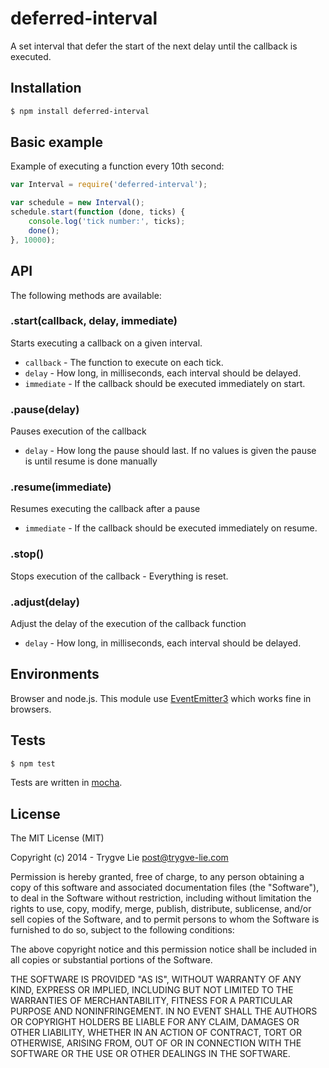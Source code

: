 # deferred-interval

A set interval that defer the start of the next delay until the callback is 
executed.



## Installation

```bash
$ npm install deferred-interval
```



## Basic example

Example of executing a function every 10th second:

```js
var Interval = require('deferred-interval');

var schedule = new Interval();
schedule.start(function (done, ticks) {
	console.log('tick number:', ticks);
	done();
}, 10000);
```



## API

The following methods are available:


### .start(callback, delay, immediate)

Starts executing a callback on a given interval.

  * `callback` - The function to execute on each tick.
  * `delay` - How long, in milliseconds, each interval should be delayed.
  * `immediate` - If the callback should be executed immediately on start.


### .pause(delay)

Pauses execution of the callback

  * `delay` - How long the pause should last. If no values is given the pause is 
  until resume is done manually


### .resume(immediate)

Resumes executing the callback after a pause

  * `immediate` - If the callback should be executed immediately on resume.


### .stop()

Stops execution of the callback - Everything is reset.


### .adjust(delay)

Adjust the delay of the execution of the callback function

  * `delay` - How long, in milliseconds, each interval should be delayed.



## Environments

Browser and node.js. This module use [EventEmitter3](https://github.com/primus/EventEmitter3) 
which works fine in browsers.



## Tests

```bash
$ npm test
```

Tests are written in [mocha](http://visionmedia.github.io/mocha/).



## License 

The MIT License (MIT)

Copyright (c) 2014 - Trygve Lie post@trygve-lie.com

Permission is hereby granted, free of charge, to any person obtaining a copy
of this software and associated documentation files (the "Software"), to deal
in the Software without restriction, including without limitation the rights
to use, copy, modify, merge, publish, distribute, sublicense, and/or sell
copies of the Software, and to permit persons to whom the Software is
furnished to do so, subject to the following conditions:

The above copyright notice and this permission notice shall be included in
all copies or substantial portions of the Software.

THE SOFTWARE IS PROVIDED "AS IS", WITHOUT WARRANTY OF ANY KIND, EXPRESS OR
IMPLIED, INCLUDING BUT NOT LIMITED TO THE WARRANTIES OF MERCHANTABILITY,
FITNESS FOR A PARTICULAR PURPOSE AND NONINFRINGEMENT. IN NO EVENT SHALL THE
AUTHORS OR COPYRIGHT HOLDERS BE LIABLE FOR ANY CLAIM, DAMAGES OR OTHER
LIABILITY, WHETHER IN AN ACTION OF CONTRACT, TORT OR OTHERWISE, ARISING FROM,
OUT OF OR IN CONNECTION WITH THE SOFTWARE OR THE USE OR OTHER DEALINGS IN
THE SOFTWARE.